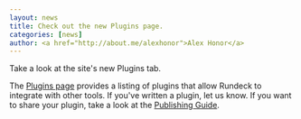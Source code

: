 ```yaml
---
layout: news
title: Check out the new Plugins page.
categories: [news]
author: <a href="http://about.me/alexhonor">Alex Honor</a>
---
```


<p>Take a look at the site's new Plugins tab.</p>
<p>
The <a alt="Plugins" href="/plugins">Plugins page</a> 
provides a listing of plugins that allow Rundeck 
to integrate with other tools. If you've written
a plugin, let us know. If you want to share your plugin,
take a look at the <a href="/plugins/guide.html">Publishing Guide</a>.
</p>
